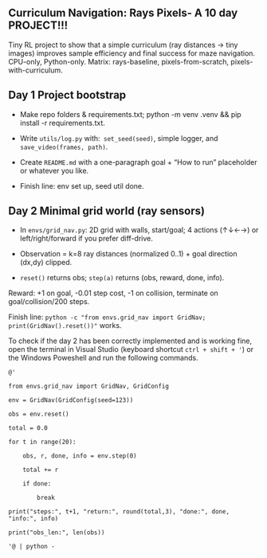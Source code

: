 ## Curriculum Navigation: Rays Pixels- A 10 day PROJECT!!!
 
Tiny RL project to show that a simple curriculum (ray distances → tiny images) improves sample efficiency and final success for maze navigation.
CPU-only, Python-only. Matrix: rays-baseline, pixels-from-scratch, pixels-with-curriculum.

## Day 1 Project bootstrap

* Make repo folders & requirements.txt; python -m venv .venv && pip install -r requirements.txt.

* Write `utils/log.py` with:` set_seed(seed)`, simple logger, and `save_video(frames, path)`.

* Create `README.md` with a one-paragraph goal + “How to run” placeholder or whatever you like.

* Finish line: env set up, seed util done.


## Day 2 Minimal grid world (ray sensors)
* In `envs/grid_nav.py`: 2D grid with walls, start/goal; 4 actions (↑↓←→) or left/right/forward if you prefer diff-drive.

* Observation = k=8 ray distances (normalized 0..1) + goal direction (dx,dy) clipped.

* `reset()` returns obs; `step(a)` returns (obs, reward, done, info).

Reward: +1 on goal, -0.01 step cost, -1 on collision, terminate on goal/collision/200 steps.

Finish line: `python -c "from envs.grid_nav import GridNav; print(GridNav().reset())"` works.

To check if the day 2 has been correctly implemented and is working fine, open the terminal in Visual Studio (keyboard shortcut `ctrl + shift + '`) or the Windows Poweshell and run the following commands.

`@'`

`from envs.grid_nav import GridNav, GridConfig`

`env = GridNav(GridConfig(seed=123))`

`obs = env.reset()`

`total = 0.0`

`for t in range(20):`

`    obs, r, done, info = env.step(0)`


`    total += r`

`    if done:`

`        break`

`print("steps:", t+1, "return:", round(total,3), "done:", done, "info:", info)`

`print("obs_len:", len(obs))`

`'@ | python -`

 





